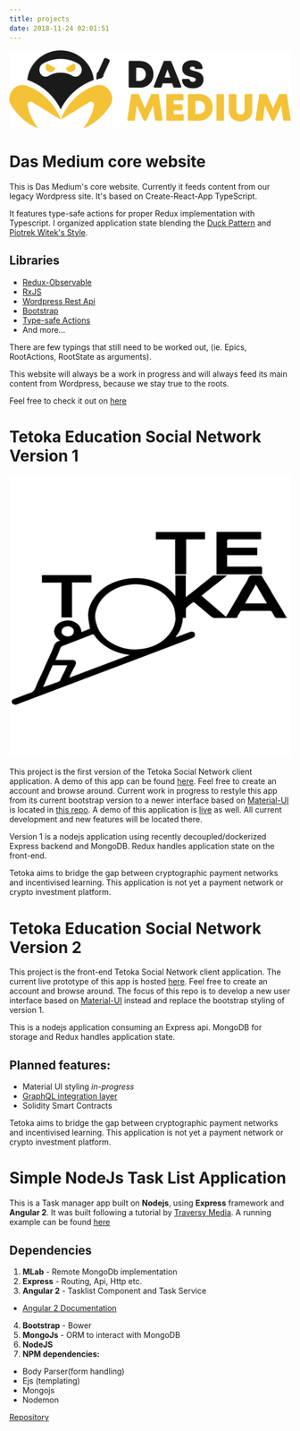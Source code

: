 ```yaml
---
title: projects
date: 2018-11-24 02:01:51
---
```


![parens](https://github.com/dasmedium/dasmediumReactWebsite/blob/master/src/img/DM-Full-%28mad%29.png)

# Das Medium core website

This is Das Medium's core website. Currently it feeds content from our legacy Wordpress site.
It's based on Create-React-App TypeScript.

It features type-safe actions for proper Redux implementation with Typescript. I organized application state blending the [Duck Pattern](https://github.com/erikras/ducks-modular-redux) and [Piotrek Witek's Style](https://github.com/piotrwitek).

## Libraries

- [Redux-Observable](https://redux-obserable.js.org)
- [RxJS](https://rxjs-dev.firebaseapp.com)
- [Wordpress Rest Api](https://wp.dasmedium.co/wp-json/wp/v2/posts/)
- [Bootstrap](https://getbootstrap.com)
- [Type-safe Actions](https://github.com/piotrwitek/typesafe-actions)
- And more...

There are few typings that still need to be worked out, (ie. Epics, RootActions, RootState as arguments).

This website will always be a work in progress and will always feed its main content from Wordpress, because we stay true to the roots.

Feel free to check it out on [here](https://dasmedium.co)

# Tetoka Education Social Network Version 1

![Tetoka Logo](https://github.com/dasmedium/dmsocial/blob/master/client/public/Tetoka-blk.png)

This project is the first version of the Tetoka Social Network client application.
A demo of this app can be found [here](https://bstrapp.tetoka.co/).
Feel free to create an account and browse around.
Current work in progress to restyle this app from its current bootstrap version to
a newer interface based on [Material-UI](https://material-ui.com/) is located in [this repo](https://github.com/dasmedium/dmsocial). A demo of this application is [live](https://app.tetoka.co) as well. All current development and new features will be located there.

Version 1 is a nodejs application using recently decoupled/dockerized Express backend and MongoDB.
Redux handles application state on the front-end.

Tetoka aims to bridge the gap between cryptographic payment networks and incentivised learning. This application is not yet a payment network or crypto investment platform.

# Tetoka Education Social Network Version 2

This project is the front-end Tetoka Social Network client application.
The current live prototype of this app is hosted [here](https://app.tetoka.co).
Feel free to create an account and browse around.
The focus of this repo is to develop a new user interface based on [Material-UI](https://material-ui.com/) instead and replace the bootstrap styling of version 1.

This is a nodejs application consuming an Express api. MongoDB for storage and Redux handles application state.

## Planned features:

- Material UI styling _in-progress_
- [GraphQL integration layer](https://github.com/dasmedium/tetokaAPI)
- Solidity Smart Contracts

Tetoka aims to bridge the gap between cryptographic payment networks and incentivised learning. This application is not yet a payment network or crypto investment platform.

# Simple NodeJs Task List Application

This is a Task manager app built on **Nodejs**, using **Express** framework and
**Angular 2**. It was built following a tutorial by [Traversy Media](https://traversymedia.com).
A running example can be found [here](https://tasklist.dasmedium.co)

## Dependencies

1. **MLab** - Remote MongoDb implementation
2. **Express** - Routing, Api, Http etc.
3. **Angular 2** - Tasklist Component and Task Service

- [Angular 2 Documentation](https://web.archive.org/web/20161011223739/https://angular.io/docs/ts/latest/quickstart.html)

4. **Bootstrap** - Bower
5. **MongoJs** - ORM to interact with MongoDB
6. **NodeJS**
7. **NPM dependencies:**

- Body Parser(form handling)
- Ejs (templating)
- Mongojs
- Nodemon

[Repository](https://github.com/dasmedium/nodeapp)
